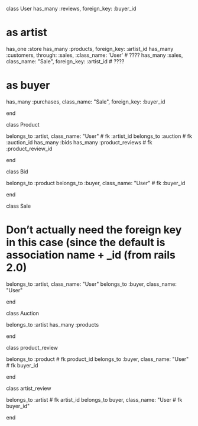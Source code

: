 class User
  has_many :reviews, foreign_key: :buyer_id

  # as artist
  has_one :store
  has_many :products, foreign_key: :artist_id
  has_many :customers, through: :sales, :class_name: 'User' # ????
  has_many :sales, class_name: "Sale", foreign_key: :artist_id # ????

  # as buyer
  has_many :purchases, class_name: "Sale", foreign_key: :buyer_id

end

class Product

  belongs_to :artist, class_name: "User" # fk :artist_id
  belongs_to :auction # fk :auction_id
  has_many :bids
  has_many :product_reviews # fk :product_review_id

end

class Bid

  belongs_to :product
  belongs_to :buyer, class_name: "User" # fk :buyer_id


end

class Sale

  # Don’t actually need the foreign key in this case (since the default is association name + _id (from rails 2.0)

  belongs_to :artist, class_name: "User"
  belongs_to :buyer, class_name: "User"

end

class Auction

  belongs_to :artist
  has_many :products

end

class product_review

  belongs_to :product # fk product_id
  belongs_to :buyer, class_name: "User" # fk buyer_id

end

class artist_review

  belongs_to :artist # fk artist_id
  belongs_to buyer, class_name: "User # fk buyer_id"

end